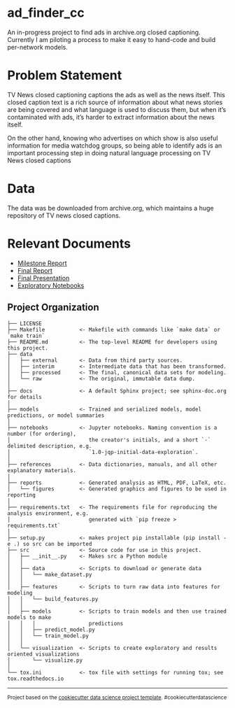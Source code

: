ad_finder_cc
==============================

An in-progress project to find ads in archive.org closed captioning. Currently I am piloting a process to make it easy to hand-code and build per-network models.

# Problem Statement
TV News closed captioning captions the ads as well as the news itself. This closed caption text is a rich source of information about what news stories are being covered and what language is used to discuss them, but when it’s contaminated with ads, it’s harder to extract information about the news itself.

On the other hand, knowing who advertises on which show is also useful information for media watchdog groups, so being able to identify ads is an important processing step in doing natural language processing on TV News closed captions

# Data
The data was be downloaded from archive.org, which maintains a huge repository of TV news closed captions. 

# Relevant Documents
* [Milestone Report](https://github.com/LinneaHarts/ad_finder_cc/blob/master/reports/Identifying%20TV%20News%20Ads%20Milestone%20Report%201.pdf)
* [Final Report](https://github.com/LinneaHarts/ad_finder_cc/blob/master/reports/Identifying%20TV%20News%20Ads%20Final%20Report%201.pdf)
* [Final Presentation](https://github.com/LinneaHarts/ad_finder_cc/blob/master/reports/Predicting%20Ads%20in%20TV%20News%20Final%20Report.pdf)
* [Exploratory Notebooks](https://github.com/LinneaHarts/ad_finder_cc/tree/master/notebooks)


Project Organization
------------

    ├── LICENSE
    ├── Makefile           <- Makefile with commands like `make data` or `make train`
    ├── README.md          <- The top-level README for developers using this project.
    ├── data
    │   ├── external       <- Data from third party sources.
    │   ├── interim        <- Intermediate data that has been transformed.
    │   ├── processed      <- The final, canonical data sets for modeling.
    │   └── raw            <- The original, immutable data dump.
    │
    ├── docs               <- A default Sphinx project; see sphinx-doc.org for details
    │
    ├── models             <- Trained and serialized models, model predictions, or model summaries
    │
    ├── notebooks          <- Jupyter notebooks. Naming convention is a number (for ordering),
    │                         the creator's initials, and a short `-` delimited description, e.g.
    │                         `1.0-jqp-initial-data-exploration`.
    │
    ├── references         <- Data dictionaries, manuals, and all other explanatory materials.
    │
    ├── reports            <- Generated analysis as HTML, PDF, LaTeX, etc.
    │   └── figures        <- Generated graphics and figures to be used in reporting
    │
    ├── requirements.txt   <- The requirements file for reproducing the analysis environment, e.g.
    │                         generated with `pip freeze > requirements.txt`
    │
    ├── setup.py           <- makes project pip installable (pip install -e .) so src can be imported
    ├── src                <- Source code for use in this project.
    │   ├── __init__.py    <- Makes src a Python module
    │   │
    │   ├── data           <- Scripts to download or generate data
    │   │   └── make_dataset.py
    │   │
    │   ├── features       <- Scripts to turn raw data into features for modeling
    │   │   └── build_features.py
    │   │
    │   ├── models         <- Scripts to train models and then use trained models to make
    │   │   │                 predictions
    │   │   ├── predict_model.py
    │   │   └── train_model.py
    │   │
    │   └── visualization  <- Scripts to create exploratory and results oriented visualizations
    │       └── visualize.py
    │
    └── tox.ini            <- tox file with settings for running tox; see tox.readthedocs.io


--------

<p><small>Project based on the <a target="_blank" href="https://drivendata.github.io/cookiecutter-data-science/">cookiecutter data science project template</a>. #cookiecutterdatascience</small></p>
